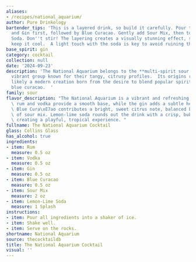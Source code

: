 ```yaml
---
aliases:
- /recipes/national_aquarium/
author: Pure Drinkology
bartender_tips: 'This is a layered drink, so build it carefully. Pour the Rum, Vodka,
  and Gin first, followed by Blue Curacao. Gently add Sour Mix, then top with Lemon-Lime
  Soda. Don''t stir! The layering creates a visually stunning effect, so go slow and
  keep it cool.  A light touch with the soda is key to avoid ruining the layering. '
base_spirit: gin
category: cocktail
collection: null
date: '2024-09-23'
description: 'The National Aquarium belongs to the **multi-spirit sour family**, a
  vibrant group known for their tangy, citrusy profiles.  Its origins remain obscure,
  likely a modern creation born from the desire to blend popular spirits with bright
  blue curacao.  '
family: sour
flavor_description: "The National Aquarium is a vibrant and refreshing cocktail. The\
  \ rum and vodka provide a smooth base, while the gin adds a subtle herbal complexity.\
  \ Blue Cura\xE7ao contributes a bright, sweet citrus note, balanced by the tartness\
  \ of sour mix. Lemon-lime soda rounds out the drink with a crisp, bubbly finish,\
  \ creating a playful, tropical experience. "
fullname: The National Aquarium Cocktail
glass: Collins Glass
has_alcohol: true
ingredients:
- item: Rum
  measure: 0.5 oz
- item: Vodka
  measure: 0.5 oz
- item: Gin
  measure: 0.5 oz
- item: Blue Curacao
  measure: 0.5 oz
- item: Sour Mix
  measure: 2 oz
- item: Lemon-Lime Soda
  measure: 1 Splash
instructions:
- item: Pour all ingredients into a shaker of ice.
- item: Shake well.
- item: Serve on the rocks.
shortname: National Aquarium
source: thecocktaildb
title: The National Aquarium Cocktail
visual: ''
---
```



